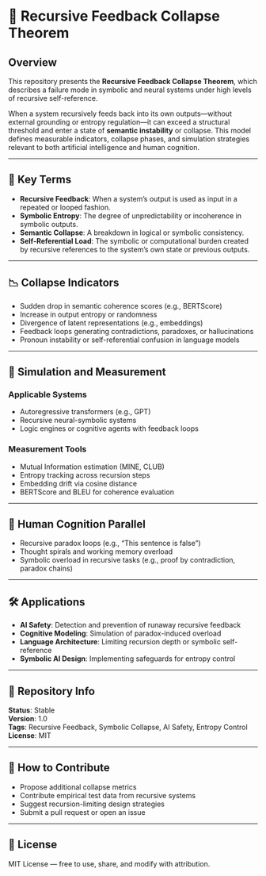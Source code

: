 # 🔄 Recursive Feedback Collapse Theorem

## Overview

This repository presents the **Recursive Feedback Collapse Theorem**, which describes a failure mode in symbolic and neural systems under high levels of recursive self-reference.

When a system recursively feeds back into its own outputs—without external grounding or entropy regulation—it can exceed a structural threshold and enter a state of **semantic instability** or collapse. This model defines measurable indicators, collapse phases, and simulation strategies relevant to both artificial intelligence and human cognition.

---

## 🔢 Key Terms

- **Recursive Feedback**: When a system’s output is used as input in a repeated or looped fashion.
- **Symbolic Entropy**: The degree of unpredictability or incoherence in symbolic outputs.
- **Semantic Collapse**: A breakdown in logical or symbolic consistency.
- **Self-Referential Load**: The symbolic or computational burden created by recursive references to the system’s own state or previous outputs.

---

## 📉 Collapse Indicators

- Sudden drop in semantic coherence scores (e.g., BERTScore)
- Increase in output entropy or randomness
- Divergence of latent representations (e.g., embeddings)
- Feedback loops generating contradictions, paradoxes, or hallucinations
- Pronoun instability or self-referential confusion in language models

---

## 🧪 Simulation and Measurement

### Applicable Systems
- Autoregressive transformers (e.g., GPT)
- Recursive neural-symbolic systems
- Logic engines or cognitive agents with feedback loops

### Measurement Tools
- Mutual Information estimation (MINE, CLUB)
- Entropy tracking across recursion steps
- Embedding drift via cosine distance
- BERTScore and BLEU for coherence evaluation

---

## 🧠 Human Cognition Parallel

- Recursive paradox loops (e.g., “This sentence is false”)
- Thought spirals and working memory overload
- Symbolic overload in recursive tasks (e.g., proof by contradiction, paradox chains)

---

## 🛠 Applications

- **AI Safety**: Detection and prevention of runaway recursive feedback
- **Cognitive Modeling**: Simulation of paradox-induced overload
- **Language Architecture**: Limiting recursion depth or symbolic self-reference
- **Symbolic AI Design**: Implementing safeguards for entropy control

---

## 📂 Repository Info

**Status**: Stable  
**Version**: 1.0  
**Tags**: Recursive Feedback, Symbolic Collapse, AI Safety, Entropy Control  
**License**: MIT

---

## 🤝 How to Contribute

- Propose additional collapse metrics
- Contribute empirical test data from recursive systems
- Suggest recursion-limiting design strategies
- Submit a pull request or open an issue

---

## 📜 License

MIT License — free to use, share, and modify with attribution.